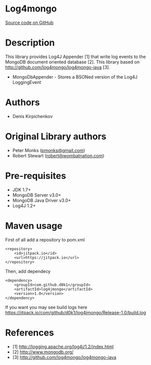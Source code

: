 Log4mongo
================
[Source code on GitHub](http://github.com/d0k1/log4mongo)

# Description
This library provides Log4J Appender [1] that write log events to the
MongoDB document oriented database [2].
This library based on http://github.com/log4mongo/log4mongo-java [3].

* MongoDbAppender - Stores a BSONed version of the Log4J LoggingEvent

# Authors
* Denis Kirpichenkov

# Original Library authors
* Peter Monks (pmonks@gmail.com)
* Robert Stewart (robert@wombatnation.com)

# Pre-requisites
* JDK 1.7+
* MongoDB Server v3.0+
* MongoDB Java Driver v3.0+
* Log4J 1.2+

# Maven usage

First of all add a repository to pom.xml
```
<repository>
    <id>jitpack.io</id>
    <url>https://jitpack.io</url>
</repository>
```

Then, add dependecy

```
<dependency>
    <groupId>com.github.d0k1</groupId>
    <artifactId>log4jmongo</artifactId>
    <version>1.0</version>
</dependency>
```

If you want you may see build logs here https://jitpack.io/com/github/d0k1/log4jmongo/Release-1.0/build.log
 
# References
* [1] http://logging.apache.org/log4j/1.2/index.html
* [2] http://www.mongodb.org/
* [3] http://github.com/log4mongo/log4mongo-java
